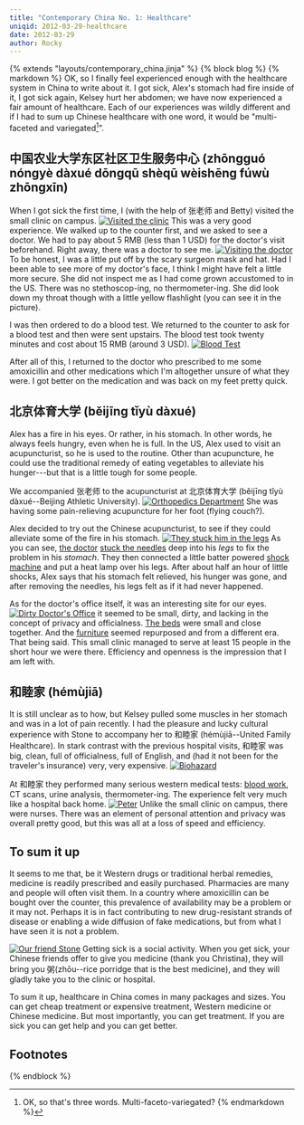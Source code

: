 ```yaml
---
title: "Contemporary China No. 1: Healthcare"
uniqid: 2012-03-29-healthcare
date: 2012-03-29
author: Rocky
---
```

{% extends "layouts/contemporary_china.jinja" %}
{% block blog %}
{% markdown %}
OK, so I finally feel experienced enough with the healthcare system in China to
write about it.  I got sick, Alex's stomach had fire inside of it, I got sick
again,  Kelsey hurt her abdomen; we have now experienced a fair amount of
healthcare.  Each of our experiences was wildly different and if I had to sum up
Chinese healthcare with one word, it would be "multi-faceted and
variegated[^variegated]".


## 中国农业大学东区社区卫生服务中心 (zhōngguó nóngyè dàxué dōngqū shèqū wèishēng fúwù zhōngxīn)
When I got sick the first time, I (with the help of 张老师 and Betty) visited
the small clinic on campus.  [![Visited the
clinic](http://farm8.staticflickr.com/7189/6777221466_65c0c50c27.jpg)](http://www.flickr.com/photos/rockymeza/6777221466/)
This was a very good experience.  We walked up to the counter first, and we
asked to see a doctor.  We had to pay about 5 RMB (less than 1 USD) for the
doctor's visit beforehand.  Right away, there was a doctor to see me.
[![Visiting the
doctor](http://farm8.staticflickr.com/7189/6923334583_740ccb452d.jpg)](http://www.flickr.com/photos/rockymeza/6923334583/)
To be honest, I was a little put off by the scary surgeon mask and hat.  Had I
been able to see more of my doctor's face, I think I might have felt a little
more secure.  She did not inspect me as I had come grown accustomed to in the
US.  There was no stethoscop-ing, no thermometer-ing.  She did look down my
throat though with a little yellow flashlight (you can see it in the picture).

I was then ordered to do a blood test.  We returned to the counter to ask for a
blood test and then were sent upstairs.  The blood test took twenty minutes and
cost about 15 RMB (around 3 USD). [![Blood
Test](http://farm8.staticflickr.com/7188/6777219218_cbe0b870a7.jpg)](http://www.flickr.com/photos/rockymeza/6777219218/)

After all of this, I returned to the doctor who prescribed to me some
amoxicillin and other medications which I'm altogether unsure of what they were.
I got better on the medication and was back on my feet pretty quick.


## 北京体育大学 (běijīng tǐyù dàxué)
Alex has a fire in his eyes.  Or rather, in his stomach.  In other words, he
always feels hungry, even when he is full.  In the US, Alex used to visit an
acupuncturist, so he is used to the routine.  Other than acupuncture, he could
use the traditional remedy of eating vegetables to alleviate his hunger---but
that is a little tough for some people.

We accompanied 张老师 to the acupuncturist at 北京体育大学 (běijīng tǐyù
dàxué--Beijing Athletic University).  [![Orthopedics
Department](http://farm8.staticflickr.com/7244/6853648158_ffbda7c11a.jpg)](http://www.flickr.com/photos/rockymeza/6853648158/)
She was having some pain-relieving acupuncture for her foot (flying couch?).

Alex decided to try out the Chinese acupuncturist, to see if they could
alleviate some of the fire in his stomach. [![They stuck him in the
legs](http://farm8.staticflickr.com/7078/6853653552_608882bc76.jpg)](http://www.flickr.com/photos/rockymeza/6853653552/)
As you can see, [the doctor](http://www.flickr.com/photos/rockymeza/6853650690/)
[stuck the needles](http://www.flickr.com/photos/rockymeza/6999772855/) deep
into his *legs* to fix the problem in his *stomach*.  They then connected a
little batter powered [shock
machine](http://www.flickr.com/photos/rockymeza/6853651628/) and put a heat lamp
over his legs.  After about half an hour of little shocks, Alex says that his
stomach felt relieved, his hunger was gone, and after removing the needles, his
legs felt as if it had never happened.

As for the doctor's office itself, it was an interesting site for our eyes.
[![Dirty Doctor's
Office](http://farm8.staticflickr.com/7130/6999771485_f87402fa5c.jpg)](http://www.flickr.com/photos/rockymeza/6999771485/)
it seemed to be small, dirty, and lacking in the concept of privacy and
officialness.  [The
beds](http://www.flickr.com/photos/rockymeza/6853648580/in/set-72157629251890999/)
were small and close together.  And the
[furniture](http://www.flickr.com/photos/rockymeza/6999776341/in/set-72157629251890999/)
seemed repurposed and from a different era.  That being said.  This small clinic
managed to serve at least 15 people in the short hour we were there.  Efficiency
and openness is the impression that I am left with.


## 和睦家 (hémùjiā)
It is still unclear as to how, but Kelsey pulled some muscles in her stomach and
was in a lot of pain recently.  I had the pleasure and lucky cultural experience
with Stone to accompany her to 和睦家 (hémùjiā--United Family Healthcare).  In
stark contrast with the previous hospital visits, 和睦家 was big, clean, full of
officialness, full of English, and (had it not been for the traveler's
insurance) very, very expensive.
[![Biohazard](http://farm7.staticflickr.com/6051/7023976813_9de03f5d98.jpg)](http://www.flickr.com/photos/rockymeza/7023976813/)

At 和睦家 they performed many serious western medical tests: [blood
work](http://www.flickr.com/photos/rockymeza/7023976417/), CT scans, urine
analysis, thermometer-ing.  The experience felt very much like a hospital back
home.
[![Peter](http://farm8.staticflickr.com/7134/6877875448_a2a8e7e1c9.jpg)](http://www.flickr.com/photos/rockymeza/6877875448/)
Unlike the small clinic on campus, there were nurses.  There was an element of
personal attention and privacy was overall pretty good, but this was all at a
loss of speed and efficiency.

## To sum it up
It seems to me that, be it Western drugs or traditional herbal remedies,
medicine is readily prescribed and easily purchased.  Pharmacies are many and
people will often visit them.  In a country where amoxicillin can be bought over
the counter, this prevalence of availability may be a problem or it may not.
Perhaps it is in fact contributing to new drug-resistant strands of disease or
enabling a wide diffusion of fake medications, but from what I have seen it is
not a problem.

[![Our friend
Stone](http://farm8.staticflickr.com/7037/6877880302_798db5904f.jpg)](http://www.flickr.com/photos/rockymeza/6877880302/)
Getting sick is a social activity.  When you get sick, your Chinese friends
offer to give you medicine (thank you Christina), they will bring you
粥(zhōu--rice porridge that is the best medicine), and they will gladly take you
to the clinic or hospital.

To sum it up, healthcare in China comes in many packages and sizes.  You can get
cheap treatment or expensive treatment, Western medicine or Chinese medicine.
But most importantly, you can get treatment.  If you are sick you can get help
and you can get better.

## Footnotes
[^variegated]:  OK, so that's three words.  Multi-faceto-variegated?
{% endmarkdown %}
<script>
var disqus_identifier = '{{ uniqid }}';
</script>
{% endblock %}
